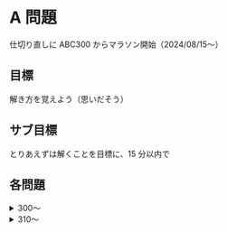 # A 問題

仕切り直しに ABC300 からマラソン開始（2024/08/15〜）

## 目標

解き方を覚えよう（思いだそう）

## サブ目標

とりあえずは解くことを目標に、15 分以内で

## 各問題

<details>
<summary>300〜</summary>
- 300
  選択肢を返すことさえ把握していれば OK
- 301
  Char 型は''でかこむ
- 302
  8 桁超えるようなら ll 型。答えも。
- 303
  全ケースで丁寧に if 文作成したら OK
- 304
  自作関数 chmin は第１引数が第２引数より小さければそのままで false, 逆の場合、第１引数に第２引数の数を代入して true を返す。
- 305
  給水所近くに行くこと（\*5 すること）を忘れなければ 3 分切れた。。。
- 306
  言うことなし
- 307
  問題の出力をよく確認していないで、各行出力と早とちり && 最後の whitespace 問題さえクリアしていればもっと早かった。
- 308
  基本方針を早くに決めていればもっと早かったかな。
- 309
  言うことなし。強いて言うなら、この Yes/No テンプレートあってもいいかも
</details>

<details>
<summary>310〜</summary>
- 310
  言うことなし。変数の名前ぎめに時間かけてしまったのと、このくらいなら最終像を最初から考えられるようになっていないと 3 分は切れないかな。。。
</details>
